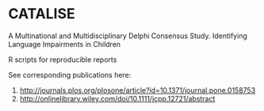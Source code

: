 # CATALISE
A Multinational and Multidisciplinary Delphi Consensus Study. Identifying Language Impairments in Children

R scripts for reproducible reports 

See corresponding publications here: 
1) http://journals.plos.org/plosone/article?id=10.1371/journal.pone.0158753
2) http://onlinelibrary.wiley.com/doi/10.1111/jcpp.12721/abstract
